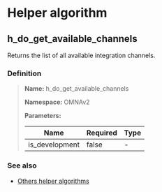 # Helper algorithm

## h_do_get_available_channels

Returns the list of all available integration channels.
    
### Definition

> **Name:** h_do_get_available_channels
> 
> **Namespace:** OMNAv2
>
> **Parameters:**
> 
> | Name | Required | Type |
> | --- | --- | --- |
> | is_development | false | - |

### See also
* [Others helper algorithms](overview?id=h_do_get_available_channels)